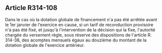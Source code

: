 ## Article R314-108


Dans le cas où la dotation globale de financement n'a pas été arrêtée avant le 1er janvier de l'exercice en
cause, si un tarif de reconduction provisoire n'a pas été fixé, et jusqu'à l'intervention de la décision qui la
fixe, l'autorité chargée du versement règle, sous réserve des dispositions de l'article R. 314-38, des acomptes
mensuels égaux au douzième du montant de la dotation globale de l'exercice antérieur.

